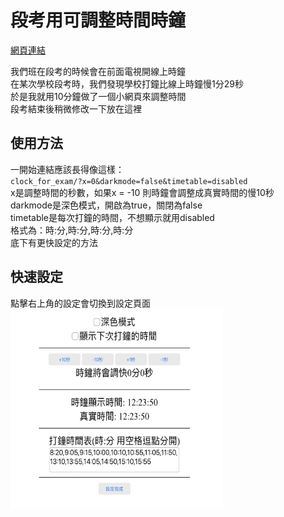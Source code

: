 # 段考用可調整時間時鐘

[網頁連結](http://ytleiting.com/tool/clock_for_exam/)  

我們班在段考的時候會在前面電視開線上時鐘  
在某次學校段考時，我們發現學校打鐘比線上時鐘慢1分29秒  
於是我就用10分鐘做了一個小網頁來調整時間  
段考結束後稍微修改一下放在這裡  

## 使用方法

一開始連結應該長得像這樣：  
``clock_for_exam/?x=0&darkmode=false&timetable=disabled``  
x是調整時間的秒數，如果x = -10 則時鐘會調整成真實時間的慢10秒  
darkmode是深色模式，開啟為true，關閉為false  
timetable是每次打鐘的時間，不想顯示就用disabled  
格式為：時:分,時:分,時:分,時:分  
底下有更快設定的方法  

## 快速設定

點擊右上角的設定會切換到設定頁面  
<img src="./settings.jpg" width="340" height="320">

